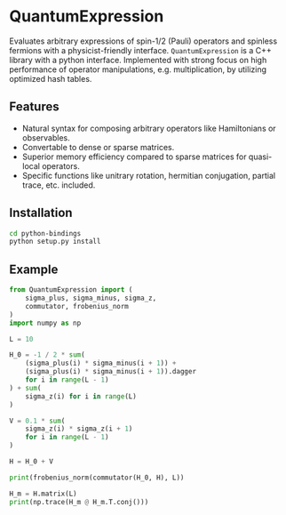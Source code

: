 QuantumExpression
=================

Evaluates arbitrary expressions of spin-1/2 (Pauli) operators and spinless fermions with a physicist-friendly interface.
`QuantumExpression` is a C++ library with a python interface.
Implemented with strong focus on high performance of operator manipulations, e.g. multiplication, by utilizing optimized hash tables.

Features
--------

- Natural syntax for composing arbitrary operators like Hamiltonians or observables.
- Convertable to dense or sparse matrices.
- Superior memory efficiency compared to sparse matrices for quasi-local operators.
- Specific functions like unitrary rotation, hermitian conjugation, partial trace, etc. included.


Installation
------------

```bash
cd python-bindings
python setup.py install
```

Example
-------

```python
from QuantumExpression import (
    sigma_plus, sigma_minus, sigma_z,
    commutator, frobenius_norm
)
import numpy as np

L = 10

H_0 = -1 / 2 * sum(
    (sigma_plus(i) * sigma_minus(i + 1)) +
    (sigma_plus(i) * sigma_minus(i + 1)).dagger
    for i in range(L - 1)
) + sum(
    sigma_z(i) for i in range(L)
)

V = 0.1 * sum(
    sigma_z(i) * sigma_z(i + 1)
    for i in range(L - 1)
)

H = H_0 + V

print(frobenius_norm(commutator(H_0, H), L))

H_m = H.matrix(L)
print(np.trace(H_m @ H_m.T.conj()))
```
